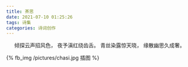 ```yaml
---
title: 茶思
date: 2021-07-10 01:25:26
tags: 诗集
categories: 诗词创作
---
```

<center>

倾探云声招风色，
夜予滇红绕齿舌。
青丝染露惊天晓，
缘散幽思久成奢。

</center>

{% fb_img /pictures/chasi.jpg 插图 %}
